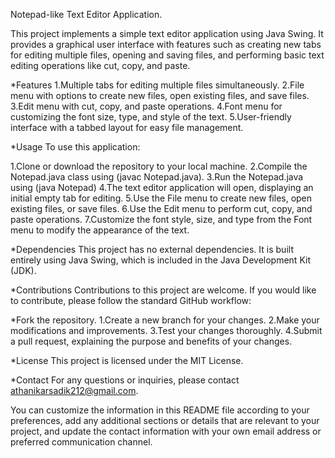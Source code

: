 Notepad-like Text Editor Application.

This project implements a simple text editor application using Java Swing. It provides a graphical user interface with features such as creating new tabs for editing multiple files, opening and saving files, and performing basic text editing operations like cut, copy, and paste.

*Features
1.Multiple tabs for editing multiple files simultaneously.
2.File menu with options to create new files, open existing files, and save files.
3.Edit menu with cut, copy, and paste operations.
4.Font menu for customizing the font size, type, and style of the text.
5.User-friendly interface with a tabbed layout for easy file management.

*Usage
To use this application:

1.Clone or download the repository to your local machine.
2.Compile the Notepad.java class using (javac Notepad.java).
3.Run the Notepad.java using (java Notepad)
4.The text editor application will open, displaying an initial empty tab for editing.
5.Use the File menu to create new files, open existing files, or save files.
6.Use the Edit menu to perform cut, copy, and paste operations.
7.Customize the font style, size, and type from the Font menu to modify the appearance of the text.

*Dependencies
This project has no external dependencies. It is built entirely using Java Swing, which is included in the Java Development Kit (JDK).

*Contributions
Contributions to this project are welcome. If you would like to contribute, please follow the standard GitHub workflow:

*Fork the repository.
1.Create a new branch for your changes.
2.Make your modifications and improvements.
3.Test your changes thoroughly.
4.Submit a pull request, explaining the purpose and benefits of your changes.

*License
This project is licensed under the MIT License.

*Contact
For any questions or inquiries, please contact athanikarsadik212@gmail.com.

You can customize the information in this README file according to your preferences, add any additional sections or details that are relevant to your project, and update the contact information with your own email address or preferred communication channel.





